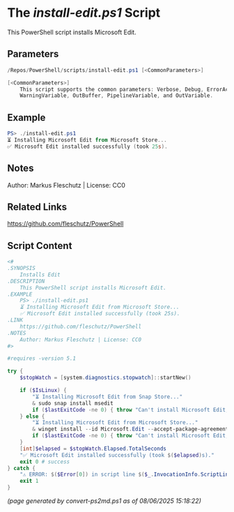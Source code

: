 The *install-edit.ps1* Script
===========================

This PowerShell script installs Microsoft Edit.

Parameters
----------
```powershell
/Repos/PowerShell/scripts/install-edit.ps1 [<CommonParameters>]

[<CommonParameters>]
    This script supports the common parameters: Verbose, Debug, ErrorAction, ErrorVariable, WarningAction, 
    WarningVariable, OutBuffer, PipelineVariable, and OutVariable.
```

Example
-------
```powershell
PS> ./install-edit.ps1
⏳ Installing Microsoft Edit from Microsoft Store...
✅ Microsoft Edit installed successfully (took 25s).

```

Notes
-----
Author: Markus Fleschutz | License: CC0

Related Links
-------------
https://github.com/fleschutz/PowerShell

Script Content
--------------
```powershell
<#
.SYNOPSIS
	Installs Edit
.DESCRIPTION
	This PowerShell script installs Microsoft Edit.
.EXAMPLE
	PS> ./install-edit.ps1
	⏳ Installing Microsoft Edit from Microsoft Store...
	✅ Microsoft Edit installed successfully (took 25s).
.LINK
	https://github.com/fleschutz/PowerShell
.NOTES
	Author: Markus Fleschutz | License: CC0
#>

#requires -version 5.1

try {
	$stopWatch = [system.diagnostics.stopwatch]::startNew()

	if ($IsLinux) {
		"⏳ Installing Microsoft Edit from Snap Store..."
		& sudo snap install msedit 
		if ($lastExitCode -ne 0) { throw "Can't install Microsoft Edit, is it already installed?" }
	} else {
		"⏳ Installing Microsoft Edit from Microsoft Store..."
		& winget install --id Microsoft.Edit --accept-package-agreements --accept-source-agreements
		if ($lastExitCode -ne 0) { throw "Can't install Microsoft Edit, is it already installed?" }
	}
	[int]$elapsed = $stopWatch.Elapsed.TotalSeconds
	"✅ Microsoft Edit installed successfully (took $($elapsed)s)."
	exit 0 # success
} catch {
	"⚠️ ERROR: $($Error[0]) in script line $($_.InvocationInfo.ScriptLineNumber)."
	exit 1
}
```

*(page generated by convert-ps2md.ps1 as of 08/06/2025 15:18:22)*
